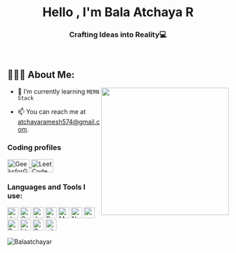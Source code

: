 <h1 align="center">Hello , I'm Bala Atchaya R</h1>
<h3 align="center">Crafting Ideas into Reality💻</h3>



 <br/>

## 👨🏻‍💻 About Me:

<img  src="./thoughtworks-gif_dribbble.gif" height="290px" align="right" />



- 🌱 I’m currently learning `MERN Stack`
  
- 📫 You can reach me at atchayaramesh574@gmail.com.

<h3 align="left">Coding profiles</h3>
</a>
<a href="https://www.geeksforgeeks.org/user/balaatchayar/" target="_blank">
    <img align="center" src="https://media.geeksforgeeks.org/wp-content/uploads/20200716222246/Path-219.png"
    alt="GeeksforGeeks" height="30" width="50"/>
</a>
<a href="https://leetcode.com/u/Balaatchaya_R/" target="_blank">
  <img align="center" src="https://assets.leetcode.com/users/leetcode/avatar_1568224780.png"
    alt="LeetCode" height="30" width="50"/>
</a>



<h3 align="left">Languages and Tools I use:</h3>
<p align="left">


<p>
<img alt="Java" src="https://img.shields.io/badge/Java-007396?style=for-the-badge&logo=java&logoColor=white" height="25px"/>
<img alt="C" src="https://img.shields.io/badge/C-A8B9CC?style=for-the-badge&logo=c&logoColor=white" height="25px"/>


<img alt="Javascript" src="https://img.shields.io/badge/JavaScript-323330?style=for-the-badge&logo=javascript&logoColor=F7DF1E"  height="25px"/>
<img alt="React" src="https://img.shields.io/badge/React-20232A?style=for-the-badge&logo=react&logoColor=61DAFB" height="25px"/>

<img alt="MongoDB" src="https://img.shields.io/badge/-MongoDB-13aa52?style=flat-square&logo=mongodb&logoColor=white"  height="25px"/>
<img alt="Nodejs" src="https://img.shields.io/badge/-Nodejs-43853d?style=flat-square&logo=Node.js&logoColor=white"  height="25px"/>

<img alt="redux" src="https://img.shields.io/badge/-Redux-764ABC?style=flat-square&logo=redux&logoColor=white" height="25px"/>
 

<img alt="Bootstrap" src="https://img.shields.io/badge/Bootstrap-563D7C?style=for-the-badge&logo=bootstrap&logoColor=white" height="25px"/>

<img alt="html5" src="https://img.shields.io/badge/HTML5-E34F26?style=for-the-badge&logo=html5&logoColor=white" height="25px"/>
<img alt="Css3" src="https://img.shields.io/badge/CSS3-1572B6?style=for-the-badge&logo=css3&logoColor=white" height="25px"/>

<img alt="git" src="https://img.shields.io/badge/-Git-F05032?style=flat-square&logo=git&logoColor=white" height="25px"/>

 
</p>





<div align="center">
 <p><img align="left" src="https://github-readme-stats.vercel.app/api/top-langs?username=Balaatchayar&show_icons=true&locale=en&layout=compact" alt="Balaatchayar" /></p>

</div>
